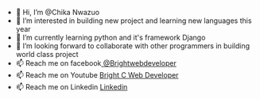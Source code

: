 - 👋 Hi, I’m @Chika Nwazuo
- 👀 I’m interested in building new project  and learning new languages this year
- 🌱 I’m currently learning python and it's framework Django
- 💞️ I’m looking forward to collaborate with other programmers in building world class project
- 📫 Reach me on facebook<a href="https://web.facebook.com/Brightwebdeveloper"> @Brightwebdeveloper</a>
- 📫 Reach me on Youtube <a href="https://www.youtube.com/channel/UCfyW4G1rAZdxfRggYWGbHvg">Bright C Web Developer</a>
- 📫 Reach me on Linkedin <a href="https://www.linkedin.com/in/chika-nwazuo-8b43b811b/">Linkedin</a>

<!---
Bright11/Bright11 is a ✨ special ✨ repository because its `README.md` (this file) appears on your GitHub profile.
You can click the Preview link to take a look at your changes.
--->
